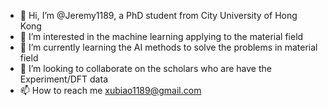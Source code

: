 - 👋 Hi, I’m @Jeremy1189, a PhD student from City University of Hong Kong
- 👀 I’m interested in the machine learning applying to the material field
- 🌱 I’m currently learning the AI methods to solve the problems in material field
- 💞️ I’m looking to collaborate on the scholars who are have the Experiment/DFT data 
- 📫 How to reach me xubiao1189@gmail.com

<!---
Jeremy1189/Jeremy1189 is a ✨ special ✨ repository because its `README.md` (this file) appears on your GitHub profile.
You can click the Preview link to take a look at your changes.
--->
